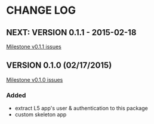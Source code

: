 # CHANGE LOG

## NEXT: VERSION 0.1.1 - 2015-02-18

[Milestone v0.1.1 issues](https://github.com/lasallecms/lasallecms-l5-flagship/issues?q=is%3Aissue+milestone%3A%22Version+0.1.1+alpha%22)



## VERSION 0.1.0 (02/17/2015)

[Milestone v0.1.0 issues](https://github.com/lasallecms/lasallecms-l5-usermanagement-pkg/issues?q=is%3Aissue+milestone%3A%22Version+0.1.0+alpha%22)

### Added

* extract L5 app's user & authentication to this package
* custom skeleton app




